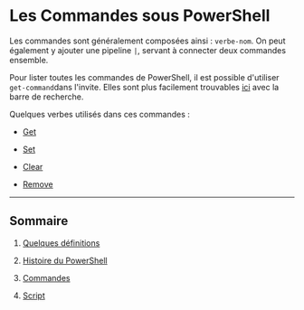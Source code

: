 # Les Commandes sous PowerShell

Les commandes sont généralement composées ainsi : `verbe-nom`. On peut également y ajouter une pipeline `|`, servant à connecter deux commandes ensemble.

Pour lister toutes les commandes de PowerShell, il est possible d'utiliser `get-command`dans l'invite. Elles sont plus facilement trouvables [ici](https://docs.microsoft.com/en-us/powershell/module/microsoft.powershell.utility/?view=powershell-7.1) avec la barre de recherche.

Quelques verbes utilisés dans ces commandes :

- [Get](https://github.com/aletrou/Cours-Linux/blob/main/cmdlet/get.md)

- [Set](https://github.com/aletrou/Cours-Linux/blob/main/cmdlet/set.md)

- [Clear](https://github.com/aletrou/Cours-Linux/blob/main/cmdlet/clear.md)

- [Remove](https://github.com/aletrou/Cours-Linux/blob/main/cmdlet/remove.md)

---------------------------------------------------------------------------

## Sommaire

1. [Quelques définitions](https://github.com/aletrou/Cours-Linux/blob/main/d%C3%A9finitions.md)

2. [Histoire du PowerShell](https://github.com/aletrou/Cours-Linux/blob/main/histoire.md)

3. [Commandes](https://github.com/aletrou/Cours-Linux/blob/main/commandes.md)

4. [Script](https://github.com/aletrou/Cours-Linux/blob/main/script.md)
